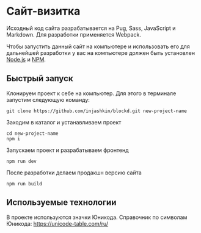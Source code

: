 # Сайт-визитка

Исходный код сайта разрабатывается на Pug, Sass, JavaScript и Markdown. Для разработки применяется Webpack.

Чтобы запустить данный сайт на компьютере и использовать его для дальнейшей разработки у вас на компьютере должен быть установлен [Node.js](https://nodejs.org/) и [NPM](https://npmjs.com/).

## Быстрый запуск

Клонируем проект к себе на компьютер. Для этого в терминале запустим следующую команду:

```shell
git clone https://github.com/injashkin/blockd.git new-project-name
```

Заходим в каталог и устанавливаем проект

```shell
cd new-project-name
npm i
```

Запускаем проект и разрабатываем фронтенд

```shell
npm run dev
```

После разработки делаем продакшн версию сайта

```shell
npm run build
```

## Используемые технологии

В проекте используются значки Юникода. Справочник по символам Юникода: https://unicode-table.com/ru/
